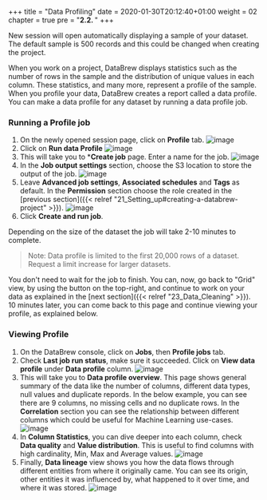 +++
title = "Data Profiling"
date = 2020-01-30T20:12:40+01:00
weight = 02
chapter = true
pre = "<b>2.2. </b>"
+++

New session will open automatically displaying a sample of your dataset. The default sample is 500 records and this could be changed when creating the project. 

When you work on a project, DataBrew displays statistics such as the number of rows in the sample and the distribution of unique values in each column. These statistics, and many more, represent a profile of the sample. When you profile your data, DataBrew creates a report called a data profile. You can make a data profile for any dataset by running a data profile job.



### Running a Profile job

  

1. On the newly opened session page, click on **Profile** tab.
   ![image](/databrew_img/databrew_profile.png)
2. Click on **Run data Profile**
   ![image](/databrew_img/databrew_profile1.png)
3. This will take you to ***Create job** page. Enter a name for the job.
   ![image](/databrew_img/databrew_profile2.png)
4. In the **Job output settings** section, choose the S3 location to store the output of the job.
   ![image](/databrew_img/databrew_profile3.png)
5. Leave **Advanced job settings**, **Associated schedules** and **Tags** as default. In the **Permission** section choose the role created in the [previous section]({{< relref "21_Setting_up#creating-a-databrew-project" >}}).
   ![image](/databrew_img/databrew_profile4.png)
6. Click **Create and run job**.

Depending on the size of the dataset the job will take 2-10 minutes to complete.
> Note: Data profile is limited to the first 20,000 rows of a dataset. Request a limit increase for larger datasets.

You don't need to wait for the job to finish. You can, now, go back to "Grid" view, by using the button on the top-right, and continue to work on your data as explained in the [next section]({{< relref "23_Data_Cleaning" >}}). 10 minutes later, you can come back to this page and continue viewing your profile, as explained below.
### Viewing Profile


1. On the DataBrew console, click on **Jobs**, then **Profile jobs** tab.
2. Check **Last job run status**, make sure it succeeded. Click on **View data profile** under **Data profile** column.
   ![image](/databrew_img/databrew_profile5.png)
3. This will take you to **Data profile overview**. This page shows general summary of the data like the number of columns, different data types, null values and duplicate repords. In the below example, you can see there are 9 columns, no missing cells and no duplicate rows. In the **Correlation** section you can see the relationship between different columns which could be useful for Machine Learning use-cases.
   ![image](/databrew_img/databrew_profile6.png)
4. In **Column Statistics**, you can dive deeper into each column, check **Data quality** and **Value distribution**. This is useful to find columns with high cardinality, Min, Max and Average values.
   ![image](/databrew_img/databrew_profile7.png)
5. Finally, **Data lineage** view shows you how the data flows through different entities from where it originally came. You can see its origin, other entities it was influenced by, what happened to it over time, and where it was stored.
   ![image](/databrew_img/databrew_profile8.png)
   


